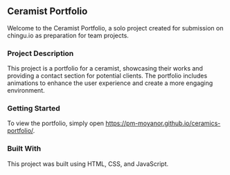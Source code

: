
## Ceramist Portfolio

Welcome to the Ceramist Portfolio, a solo project created for submission on chingu.io as preparation for team projects.

### Project Description

This project is a portfolio for a ceramist, showcasing their works and providing a contact section for potential clients. The portfolio includes animations to enhance the user experience and create a more engaging environment.


### Getting Started

To view the portfolio, simply open https://pm-moyanor.github.io/ceramics-portfolio/.

### Built With

This project was built using HTML, CSS, and JavaScript. 

